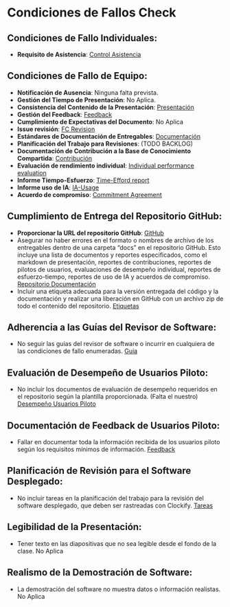 # Condiciones de Fallos Check

## Condiciones de Fallo Individuales:

- **Requisito de Asistencia**: [Control Asistencia](https://uses0-my.sharepoint.com/:x:/g/personal/albperleo_alum_us_es/EY6wnO9_yuhHvqSlFTWd8kwBHoFd6nTfMjDUsuZel23p-A?e=kCyRIZ)

## Condiciones de Fallo de Equipo:

- **Notificación de Ausencia**: Ninguna falta prevista.
- **Gestión del Tiempo de Presentación**: No Aplica.
- **Consistencia del Contenido de la Presentación**: [Presentación](https://www.canva.com/design/DAGDmNAEqZQ/4zZ7yVejK1hf7P5FYY-QBg/view?utm_content=DAGDmNAEqZQ&utm_campaign=designshare&utm_medium=link&utm_source=editor)
- **Gestión del Feedback**: [Feedback](https://base-conocimiento-g11.vercel.app/docs/category/feedback)
- **Cumplimiento de Expectativas del Documento**: No Aplica
- **Issue revisión**: [FC Revision](https://github.com/Aparking/AparKing_Backend/issues/375)
- **Estándares de Documentación de Entregables**: [Documentación](https://base-conocimiento-g11.vercel.app/docs/intro)
- **Planificación del Trabajo para Revisiones**: (TODO BACKLOG)
- **Documentación de Contribución a la Base de Conocimiento Compartida**: [Contribución](https://base-conocimiento-g11.vercel.app/docs/Planificaci%C3%B3n%20proyecto/report)
- **Evaluación de rendimiento individual**: [Individual performance evaluation](https://base-conocimiento-g11.vercel.app/docs/Planificaci%C3%B3n%20proyecto/PerfomanceEvaluation)
- **Informe Tiempo-Esfuerzo**: [Time-Efford report](https://base-conocimiento-g11.vercel.app/docs/WPL/Time-Effort-report)
- **Informe uso de IA**: [IA-Usage](https://base-conocimiento-g11.vercel.app/docs/category/reporte-ia)
- **Acuerdo de compromiso**: [Commitment Agreement](https://base-conocimiento-g11.vercel.app/docs/Planificaci%C3%B3n%20proyecto/commimentAgreement)

## Cumplimiento de Entrega del Repositorio GitHub:

- **Proporcionar la URL del repositorio GitHub**: [GitHub](https://github.com/Aparking)
- Asegurar no haber errores en el formato o nombres de archivo de los entregables dentro de una carpeta “docs” en el repositorio GitHub. Esto incluye una lista de documentos y reportes especificados, como el markdown de presentación, reportes de contribuciones, reportes de pilotos de usuarios, evaluaciones de desempeño individual, reportes de esfuerzo-tiempo, reportes de uso de IA y acuerdos de compromiso. [Repositorio Documentación](https://github.com/Aparking/BaseConocimiento)
- Incluir una etiqueta adecuada para la versión entregada del código y la documentación y realizar una liberación en GitHub con un archivo zip de todo el contenido del repositorio. [Etiquetas](https://github.com/Aparking/AparKing_Backend/milestones)

## Adherencia a las Guías del Revisor de Software:

- No seguir las guías del revisor de software o incurrir en cualquiera de las condiciones de fallo enumeradas. [Guía](https://base-conocimiento-g11.vercel.app/docs/Planificaci%C3%B3n%20proyecto/Gesti%C3%B3n%20de%20la%20Configuraci%C3%B3n)

## Evaluación de Desempeño de Usuarios Piloto:

- No incluir los documentos de evaluación de desempeño requeridos en el repositorio según la plantilla proporcionada. (Falta el nuestro)
  [Desempeño Usuarios Piloto](https://base-conocimiento-g11.vercel.app/docs/PPL/PilotUsersPerformanceEvaluation)

## Documentación de Feedback de Usuarios Piloto:

- Fallar en documentar toda la información recibida de los usuarios piloto según los requisitos mínimos de información. [Feedback](https://base-conocimiento-g11.vercel.app/docs/PPL/InformationProvidedByPilotUsers)

## Planificación de Revisión para el Software Desplegado:

- No incluir tareas en la planificación del trabajo para la revisión del software desplegado, que deben ser rastreadas con Clockify. [Tareas](https://github.com/Aparking/AparKing_Backend/issues?q=)

## Legibilidad de la Presentación:

- Tener texto en las diapositivas que no sea legible desde el fondo de la clase. No Aplica

## Realismo de la Demostración de Software:

- La demostración del software no muestra datos o información realistas. No Aplica
